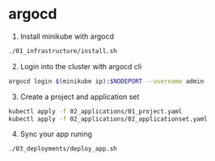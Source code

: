 # argocd

1. Install minikube with argocd

```sh
./01_infrastructure/install.sh
```

2. Login into the cluster with argocd cli

```sh
argocd login $(minikube ip):$NODEPORT --username admin
```

3. Create a project and application set

```sh
kubectl apply -f 02_applications/01_project.yaml
kubectl apply -f 02_applications/02_applicationset.yaml
```

4. Sync your app runing

```sh
./03_deployments/deploy_app.sh
```

